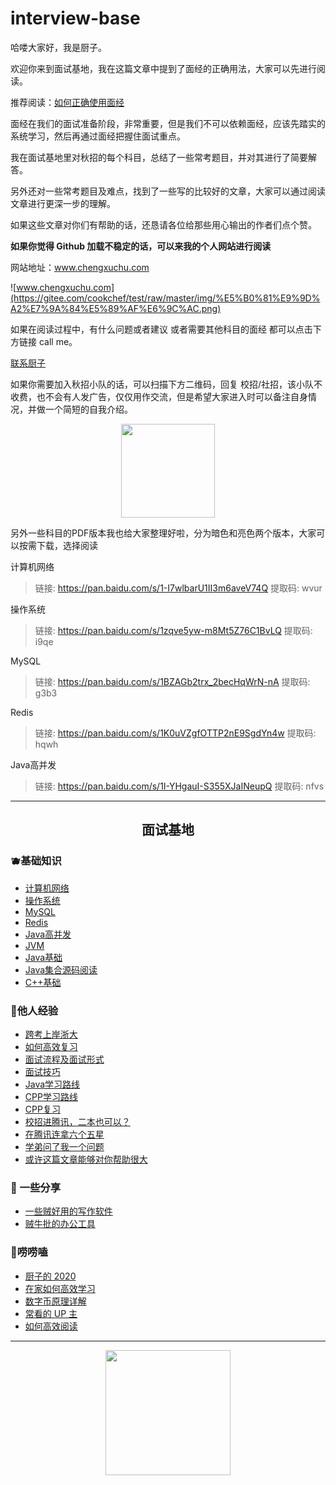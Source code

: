 # interview-base
哈喽大家好，我是厨子。

欢迎你来到面试基地，我在这篇文章中提到了面经的正确用法，大家可以先进行阅读。

推荐阅读：[如何正确使用面经](https://mp.weixin.qq.com/s/1NVJscKg1ueLF134FtgNnw)

面经在我们的面试准备阶段，非常重要，但是我们不可以依赖面经，应该先踏实的系统学习，然后再通过面经把握住面试重点。

我在面试基地里对秋招的每个科目，总结了一些常考题目，并对其进行了简要解答。

另外还对一些常考题目及难点，找到了一些写的比较好的文章，大家可以通过阅读文章进行更深一步的理解。

如果这些文章对你们有帮助的话，还恳请各位给那些用心输出的作者们点个赞。

**如果你觉得 Github 加载不稳定的话，可以来我的个人网站进行阅读**

网站地址：www.chengxuchu.com

![www.chengxuchu.com](https://gitee.com/cookchef/test/raw/master/img/%E5%B0%81%E9%9D%A2%E7%9A%84%E5%89%AF%E6%9C%AC.png)

如果在阅读过程中，有什么问题或者建议 或者需要其他科目的面经 都可以点击下方链接 call me。

[联系厨子](http://www.chengxuchu.com/#/Exchange/README)

如果你需要加入秋招小队的话，可以扫描下方二维码，回复 校招/社招，该小队不收费，也不会有人发广告，仅仅用作交流，但是希望大家进入时可以备注自身情况，并做一个简短的自我介绍。

<div  align="center">  <img src="https://cdn.jsdelivr.net/gh/tan45du/test@master/美化.1kdnk85ce5c0.png" width = "150px" hight = "150px"/> </div>

另外一些科目的PDF版本我也给大家整理好啦，分为暗色和亮色两个版本，大家可以按需下载，选择阅读

计算机网络

> 链接: https://pan.baidu.com/s/1-I7wlbarU1II3m6aveV74Q 提取码: wvur
>

操作系统

> 链接: https://pan.baidu.com/s/1zqve5yw-m8Mt5Z76C1BvLQ 提取码: i9qe
>

MySQL

> 链接: https://pan.baidu.com/s/1BZAGb2trx_2becHqWrN-nA 提取码: g3b3
>

Redis

> 链接: https://pan.baidu.com/s/1K0uVZgfOTTP2nE9SgdYn4w 提取码: hqwh
>

Java高并发

> 链接: https://pan.baidu.com/s/1I-YHgauI-S355XJaINeupQ 提取码: nfvs

------



### <h2 align="center" >面试基地</h2>

### 🫐基础知识

- [计算机网络](https://github.com/chefyuan/interview-base/blob/main/%E9%9D%A2%E8%AF%95%E5%9F%BA%E5%9C%B0/%E8%AE%A1%E7%AE%97%E6%9C%BA%E7%BD%91%E7%BB%9C.md)
- [操作系统](https://github.com/chefyuan/interview-base/blob/main/%E9%9D%A2%E8%AF%95%E5%9F%BA%E5%9C%B0/%E6%93%8D%E4%BD%9C%E7%B3%BB%E7%BB%9F.md)
- [MySQL](https://github.com/chefyuan/interview-base/blob/main/%E9%9D%A2%E8%AF%95%E5%9F%BA%E5%9C%B0/MySQL.md)
- [Redis](https://github.com/chefyuan/interview-base/blob/main/%E9%9D%A2%E8%AF%95%E5%9F%BA%E5%9C%B0/Redis.md)
- [Java高并发](https://github.com/chefyuan/interview-base/blob/main/%E9%9D%A2%E8%AF%95%E5%9F%BA%E5%9C%B0/Java%E9%AB%98%E5%B9%B6%E5%8F%91.md)
- [JVM](https://github.com/chefyuan/interview-base/blob/main/%E9%9D%A2%E8%AF%95%E5%9F%BA%E5%9C%B0/JVM.md)
- [Java基础](https://github.com/chefyuan/interview-base/blob/main/%E9%9D%A2%E8%AF%95%E5%9F%BA%E5%9C%B0/Java%E5%9F%BA%E7%A1%80.md)
- [Java集合源码阅读](https://github.com/chefyuan/interview-base/blob/main/%E9%9D%A2%E8%AF%95%E5%9F%BA%E5%9C%B0/Java%E9%9B%86%E5%90%88%E6%BA%90%E7%A0%81.md)
- [C++基础](https://github.com/chefyuan/interview-base/blob/main/%E9%9D%A2%E8%AF%95%E5%9F%BA%E5%9C%B0/C%2B%2B%E5%9F%BA%E7%A1%80.md)

### 🍎他人经验

- [跨考上岸浙大](http://www.chengxuchu.com/#/Experience/%E8%80%83%E7%A0%94/%E8%80%83%E7%A0%94%E5%88%86%E4%BA%AB)
- [如何高效复习](http://www.chengxuchu.com/#/Experience/%E6%B1%82%E8%81%8C/%E5%A6%82%E4%BD%95%E9%AB%98%E6%95%88%E5%A4%8D%E4%B9%A0)
- [面试流程及面试形式](http://www.chengxuchu.com/#/Experience/%E6%B1%82%E8%81%8C/%E9%9D%A2%E8%AF%95%E6%B5%81%E7%A8%8B%E5%8F%8A%E9%9D%A2%E8%AF%95%E5%BD%A2%E5%BC%8F)
- [面试技巧](http://www.chengxuchu.com/#/Experience/%E6%B1%82%E8%81%8C/%E9%9D%A2%E8%AF%95%E6%8A%80%E5%B7%A7)
- [Java学习路线](http://www.chengxuchu.com/#/Experience/%E6%B1%82%E8%81%8C/Java%E8%B7%AF%E7%BA%BF)
- [CPP学习路线](http://www.chengxuchu.com/#/Experience/%E6%B1%82%E8%81%8C/CPP%E8%B7%AF%E7%BA%BF)
- [CPP复习](https://github.com/fightingwangzq/cpp-learning)
- [校招进腾讯，二本也可以？](https://mp.weixin.qq.com/s/GZtdcHB94bwKVyaopSODuQ)
- [在腾讯连拿六个五星](https://mp.weixin.qq.com/s/tgSgZ-VeZwqyQYiMu2a4HQ)
- [学弟问了我一个问题](http://www.chengxuchu.com/#/Experience/%E5%BF%83%E8%B7%AF/%E5%AD%A6%E5%BC%9F%E9%97%AE%E4%BA%86%E6%88%91%E4%B8%80%E4%B8%AA%E9%97%AE%E9%A2%98)
- [或许这篇文章能够对你帮助很大](https://mp.weixin.qq.com/s/WxHjAGgO2rLvAM_0iXf6Ww)

### 🛬 一些分享

- [一些贼好用的写作软件](https://mp.weixin.qq.com/s/UtE9aEE9RFwDDrbuK-s2qQ)
- [贼牛批的办公工具](https://mp.weixin.qq.com/s/mJL1xCGZ3zJEPsrwg5d7oQ)

### 🍉唠唠嗑

- [厨子的 2020](http://www.chengxuchu.com/#/Share/%E5%94%A0%E5%94%A0%E5%97%91/%E5%8E%A8%E5%AD%90%E7%9A%842020?id=%e6%88%91%e7%9a%84%e9%82%a3%e4%ba%9b%e7%89%9bx%e7%9a%84%e4%ba%8b)
- [在家如何高效学习](http://www.chengxuchu.com/#/Share/%E5%94%A0%E5%94%A0%E5%97%91/%E5%9C%A8%E5%AE%B6%E5%A6%82%E4%BD%95%E9%AB%98%E6%95%88%E5%AD%A6%E4%B9%A0?id=%e5%9c%a8%e5%ae%b6%e5%a6%82%e4%bd%95%e9%ab%98%e6%95%88%e5%ad%a6%e4%b9%a0)
- [数字币原理详解](http://www.chengxuchu.com/#/Share/%E5%94%A0%E5%94%A0%E5%97%91/%E6%AF%94%E7%89%B9%E5%B8%81%E5%8E%9F%E7%90%86%E8%AF%A6%E8%A7%A3?id=%e6%af%94%e7%89%b9%e5%b8%81%e5%8e%9f%e7%90%86%e8%af%a6%e8%a7%a3)
- [常看的 UP 主](http://www.chengxuchu.com/#/Share/%E5%94%A0%E5%94%A0%E5%97%91/%E5%B8%B8%E7%9C%8B%E7%9A%84UP%E4%B8%BB?id=%e5%b8%b8%e7%9c%8b%e7%9a%84up%e4%b8%bb)
- [如何高效阅读](https://mp.weixin.qq.com/s/ZJZyZFM4qCjOnz14CVYbmg)

------



<div  align="center">  <img src="https://cdn.jsdelivr.net/gh/tan45du/photobed@master/赞赏码.2mrhxsmxexa0.png" width = "200px" hight = "200px"/> </div>
